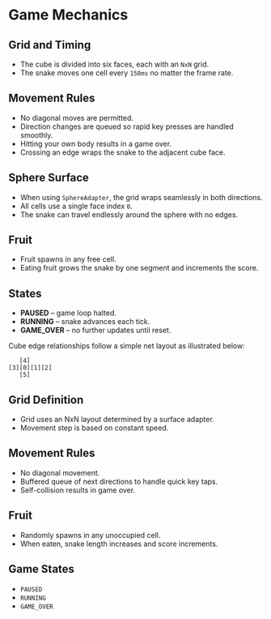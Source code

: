 # Game Mechanics


## Grid and Timing

- The cube is divided into six faces, each with an `NxN` grid.
- The snake moves one cell every `150ms` no matter the frame rate.

## Movement Rules

- No diagonal moves are permitted.
- Direction changes are queued so rapid key presses are handled smoothly.
- Hitting your own body results in a game over.
- Crossing an edge wraps the snake to the adjacent cube face.

## Sphere Surface

- When using `SphereAdapter`, the grid wraps seamlessly in both directions.
- All cells use a single face index `0`.
- The snake can travel endlessly around the sphere with no edges.

## Fruit

- Fruit spawns in any free cell.
- Eating fruit grows the snake by one segment and increments the score.

## States

- **PAUSED** – game loop halted.
- **RUNNING** – snake advances each tick.
- **GAME_OVER** – no further updates until reset.

Cube edge relationships follow a simple net layout as illustrated below:

```
   [4]
[3][0][1][2]
   [5]
```

## Grid Definition
- Grid uses an NxN layout determined by a surface adapter.
- Movement step is based on constant speed.

## Movement Rules
- No diagonal movement.
- Buffered queue of next directions to handle quick key taps.
- Self-collision results in game over.

## Fruit
- Randomly spawns in any unoccupied cell.
- When eaten, snake length increases and score increments.

## Game States
- `PAUSED`
- `RUNNING`
- `GAME_OVER`

